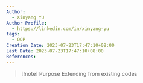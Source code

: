 ```yaml
---
Author:
  - Xinyang YU
Author Profile:
  - https://linkedin.com/in/xinyang-yu
tags:
  - OOP
Creation Date: 2023-07-23T17:47:10+08:00
Last Date: 2023-07-23T17:47:10+08:00
References:
---
```

>[!note] Purpose
> Extending from existing codes
